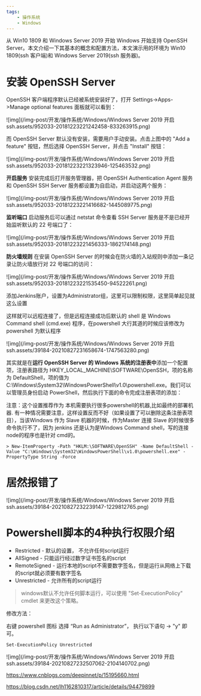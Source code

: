 ```yaml
---
tags:
    - 操作系统
    - Windows
---
```


从 Win10 1809 和 Windows Server 2019 开始 Windows 开始支持 OpenSSH Server。本文介绍一下其基本的概念和配置方法，本文演示用的环境为 Win10 1809(ssh 客户端)和 Windows Server 2019(ssh 服务器)。

# 安装 OpenSSH Server

OpenSSH 客户端程序默认已经被系统安装好了，打开 Settings->Apps->Manage optional features 面板就可以看到：

![img](/img-post/开发/操作系统/Windows/Windows Server 2019 开启ssh.assets/952033-20181223221242458-833263915.png)

而 OpenSSH Server 默认没有安装，需要用户手动安装。点击上图中的 "Add a feature" 按钮，然后选择 OpenSSH Server，并点击 "Install" 按钮：

![img](/img-post/开发/操作系统/Windows/Windows Server 2019 开启ssh.assets/952033-20181223221323946-125463532.png)

**开启服务**
安装完成后打开服务管理器，把 OpenSSH Authentication Agent 服务和 OpenSSH SSH Server 服务都设置为自启动，并启动这两个服务：

![img](/img-post/开发/操作系统/Windows/Windows Server 2019 开启ssh.assets/952033-20181223221416682-1445089775.png)

**监听端口**
启动服务后可以通过 netstat 命令查看 SSH Server 服务是不是已经开始监听默认的 22 号端口了：

![img](/img-post/开发/操作系统/Windows/Windows Server 2019 开启ssh.assets/952033-20181223221456333-1862174148.png)

**防火墙规则**
在安装 OpenSSH Server 的时候会在防火墙的入站规则中添加一条记录让防火墙放行对 22 号端口的访问：

![img](/img-post/开发/操作系统/Windows/Windows Server 2019 开启ssh.assets/952033-20181223221535450-94522261.png)

添加Jenkins账户，设置为Administrator组，这里可以限制权限，这里简单起见就这么设置

这样就可以远程连接了，但是远程连接成功后默认的 shell 是 Windows Command shell (cmd.exe) 程序，在powershell 大行其道的时候应该修改为powershell 为默认程序

![img](/img-post/开发/操作系统/Windows/Windows Server 2019 开启ssh.assets/39184-20210827231658674-1747563280.png)

 

其实就是在**运行 OpenSSH Server 的 Windows 系统的注册表中**添加一个配置项，注册表路径为 HKEY_LOCAL_MACHINE\SOFTWARE\OpenSSH，项的名称为 DefaultShell，项的值为 C:\Windows\System32\WindowsPowerShell\v1.0\powershell.exe。我们可以以管理员身份启动 PowerShell，然后执行下面的命令完成注册表项的添加：

注意：这个设置推荐作为 本机需要执行很多powershell的机器,比如最终的部署机器. 有一种情况需要注意，这样设置反而不好（如果设置了可以删除这条注册表项目），当该Windows 作为 Slave 机器的时候，作为Master 连接 Slave 的时候很多命令执行不了，因为 jenkins 还是认为是Windows Command shell，写的连接node的程序也是针对 cmd的。

```
> New-ItemProperty -Path "HKLM:\SOFTWARE\OpenSSH" -Name DefaultShell -Value "C:\Windows\System32\WindowsPowerShell\v1.0\powershell.exe" -PropertyType String -Force
```

#  居然报错了

![img](/img-post/开发/操作系统/Windows/Windows Server 2019 开启ssh.assets/39184-20210827232239147-1229812765.png)

 

 

# Powershell脚本的4种执行权限介绍

- Restricted - 默认的设置， 不允许任何script运行
- AllSigned - 只能运行经过数字证书签名的script
- RemoteSigned - 运行本地的script不需要数字签名，但是运行从网络上下载的script就必须要有数字签名
- Unrestricted - 允许所有的script运行

> windows默认不允许任何脚本运行，可以使用 "Set-ExecutionPolicy" cmdlet 来更改这个策略。

修改方法：

右键 powershell 图标 选择 “Run as Administrator”， 执行以下语句 -> "y" 即可。

```
Set-ExecutionPolicy Unrestricted
```

![img](/img-post/开发/操作系统/Windows/Windows Server 2019 开启ssh.assets/39184-20210827232507062-2104140702.png)

https://www.cnblogs.com/deepinnet/p/15195660.html

https://blog.csdn.net/lh1162810317/article/details/94479899 